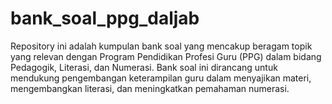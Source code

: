 # bank_soal_ppg_daljab
Repository ini adalah kumpulan bank soal yang mencakup beragam topik yang relevan dengan Program Pendidikan Profesi Guru (PPG) dalam bidang Pedagogik, Literasi, dan Numerasi. Bank soal ini dirancang untuk mendukung pengembangan keterampilan guru dalam menyajikan materi, mengembangkan literasi, dan meningkatkan pemahaman numerasi.
